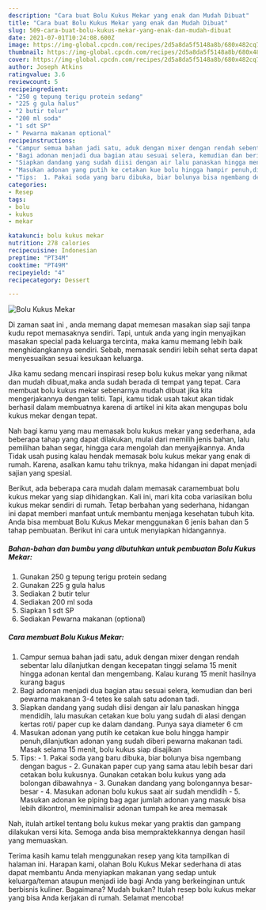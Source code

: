 ```yaml
---
description: "Cara buat Bolu Kukus Mekar yang enak dan Mudah Dibuat"
title: "Cara buat Bolu Kukus Mekar yang enak dan Mudah Dibuat"
slug: 509-cara-buat-bolu-kukus-mekar-yang-enak-dan-mudah-dibuat
date: 2021-07-01T10:24:08.600Z
image: https://img-global.cpcdn.com/recipes/2d5a8da5f5148a8b/680x482cq70/bolu-kukus-mekar-foto-resep-utama.jpg
thumbnail: https://img-global.cpcdn.com/recipes/2d5a8da5f5148a8b/680x482cq70/bolu-kukus-mekar-foto-resep-utama.jpg
cover: https://img-global.cpcdn.com/recipes/2d5a8da5f5148a8b/680x482cq70/bolu-kukus-mekar-foto-resep-utama.jpg
author: Joseph Atkins
ratingvalue: 3.6
reviewcount: 5
recipeingredient:
- "250 g tepung terigu protein sedang"
- "225 g gula halus"
- "2 butir telur"
- "200 ml soda"
- "1 sdt SP"
- " Pewarna makanan optional"
recipeinstructions:
- "Campur semua bahan jadi satu, aduk dengan mixer dengan rendah sebentar lalu dilanjutkan dengan kecepatan tinggi selama 15 menit hingga adonan kental dan mengembang. Kalau kurang 15 menit hasilnya kurang bagus"
- "Bagi adonan menjadi dua bagian atau sesuai selera, kemudian dan beri pewarna makanan 3-4 tetes ke salah satu adonan tadi."
- "Siapkan dandang yang sudah diisi dengan air lalu panaskan hingga mendidih, lalu masukan cetakan kue bolu yang sudah di alasi dengan kertas roti/ paper cup ke dalam dandang. Punya saya diameter 6 cm"
- "Masukan adonan yang putih ke cetakan kue bolu hingga hampir penuh,dilanjutkan adonan yang sudah diberi pewarna makanan tadi. Masak selama 15 menit, bolu kukus siap disajikan"
- "Tips:  1. Pakai soda yang baru dibuka, biar bolunya bisa ngembang dengan bagus  2. Gunakan paper cup yang sama atau lebih besar dari cetakan bolu kukusnya. Gunakan cetakan bolu kukus yang ada bolongan dibawahnya 3. Gunakan dandang yang bolongannya besar-besar 4. Masukan adonan bolu kukus saat air sudah mendidih 5. Masukan adonan ke piping bag agar jumlah adonan yang masuk bisa lebih dikontrol, meminimalisir adonan tumpah ke area memasak"
categories:
- Resep
tags:
- bolu
- kukus
- mekar

katakunci: bolu kukus mekar 
nutrition: 278 calories
recipecuisine: Indonesian
preptime: "PT34M"
cooktime: "PT49M"
recipeyield: "4"
recipecategory: Dessert

---
```



![Bolu Kukus Mekar](https://img-global.cpcdn.com/recipes/2d5a8da5f5148a8b/680x482cq70/bolu-kukus-mekar-foto-resep-utama.jpg)

Di zaman  saat ini , anda memang dapat memesan masakan siap saji tanpa kudu repot memasaknya sendiri. Tapi, untuk anda yang ingin menyajikan masakan special pada keluarga tercinta, maka kamu memang lebih baik menghidangkannya sendiri. Sebab, memasak sendiri lebih sehat serta dapat menyesuaikan sesuai kesukaan keluarga.

Jika kamu sedang mencari inspirasi resep bolu kukus mekar yang nikmat dan mudah dibuat,maka anda sudah berada di tempat yang tepat. Cara membuat bolu kukus mekar  sebenarnya mudah dibuat jika kita mengerjakannya dengan teliti. Tapi, kamu tidak usah takut akan tidak berhasil dalam membuatnya 
karena di artikel ini kita akan mengupas bolu kukus mekar dengan tepat.  



Nah bagi kamu yang mau memasak bolu kukus mekar yang sederhana, ada beberapa tahap yang dapat dilakukan, mulai dari memilih jenis bahan, lalu pemilihan bahan segar, hingga cara mengolah dan menyajikannya. Anda Tidak usah pusing kalau hendak memasak bolu kukus mekar yang enak di rumah. Karena, asalkan kamu  tahu triknya, maka hidangan ini dapat menjadi sajian yang spesial.

Berikut, ada beberapa cara mudah dalam memasak caramembuat bolu kukus mekar yang siap dihidangkan. Kali ini, mari kita coba variasikan bolu kukus mekar sendiri di rumah. Tetap berbahan yang sederhana, hidangan ini dapat memberi manfaat untuk membantu menjaga kesehatan tubuh kita. Anda bisa membuat Bolu Kukus Mekar menggunakan 6 jenis bahan dan 5 tahap pembuatan. Berikut ini cara untuk menyiapkan hidangannya.

<!--inarticleads1-->

##### Bahan-bahan dan bumbu yang dibutuhkan untuk pembuatan Bolu Kukus Mekar:

1. Gunakan 250 g tepung terigu protein sedang
1. Gunakan 225 g gula halus
1. Sediakan 2 butir telur
1. Sediakan 200 ml soda
1. Siapkan 1 sdt SP
1. Sediakan  Pewarna makanan (optional)




<!--inarticleads2-->

##### Cara membuat Bolu Kukus Mekar:

1. Campur semua bahan jadi satu, aduk dengan mixer dengan rendah sebentar lalu dilanjutkan dengan kecepatan tinggi selama 15 menit hingga adonan kental dan mengembang. Kalau kurang 15 menit hasilnya kurang bagus
1. Bagi adonan menjadi dua bagian atau sesuai selera, kemudian dan beri pewarna makanan 3-4 tetes ke salah satu adonan tadi.
1. Siapkan dandang yang sudah diisi dengan air lalu panaskan hingga mendidih, lalu masukan cetakan kue bolu yang sudah di alasi dengan kertas roti/ paper cup ke dalam dandang. Punya saya diameter 6 cm
1. Masukan adonan yang putih ke cetakan kue bolu hingga hampir penuh,dilanjutkan adonan yang sudah diberi pewarna makanan tadi. Masak selama 15 menit, bolu kukus siap disajikan
1. Tips:  - 1. Pakai soda yang baru dibuka, biar bolunya bisa ngembang dengan bagus  - 2. Gunakan paper cup yang sama atau lebih besar dari cetakan bolu kukusnya. Gunakan cetakan bolu kukus yang ada bolongan dibawahnya - 3. Gunakan dandang yang bolongannya besar-besar - 4. Masukan adonan bolu kukus saat air sudah mendidih - 5. Masukan adonan ke piping bag agar jumlah adonan yang masuk bisa lebih dikontrol, meminimalisir adonan tumpah ke area memasak




Nah, itulah artikel tentang  bolu kukus mekar  yang praktis dan gampang dilakukan versi kita. Semoga anda bisa mempraktekkannya dengan hasil yang memuaskan. 

Terima kasih kamu telah menggunakan resep yang kita tampilkan di halaman ini. Harapan kami, olahan  Bolu Kukus Mekar sederhana di atas dapat membantu Anda menyiapkan makanan yang sedap untuk keluarga/teman ataupun menjadi ide bagi Anda yang berkeinginan untuk berbisnis kuliner. Bagaimana? Mudah bukan? Itulah resep bolu kukus mekar yang bisa Anda kerjakan di rumah. Selamat mencoba!

